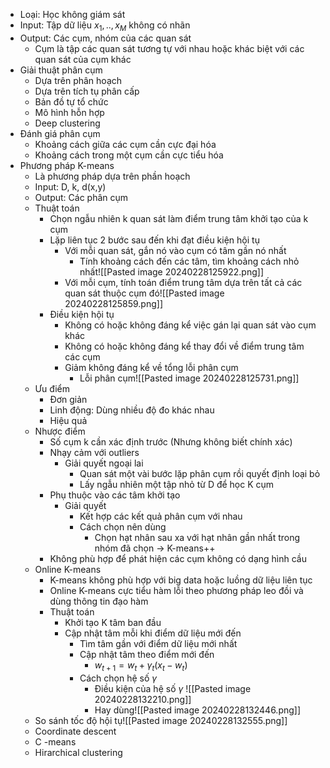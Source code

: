 - Loại: Học không giám sát
- Input: Tập dữ liệu ${x_1,..,x_M}$ không có nhãn
- Output: Các cụm, nhóm của các quan sát
	- Cụm là tập các quan sát tương tự với nhau hoặc khác biệt với các quan sát của cụm khác
- Giải thuật phân cụm
	- Dựa trên phân hoạch
	- Dựa trên tích tụ phân cấp
	- Bản đồ tự tổ chức
	- Mô hình hỗn hợp
	- Deep clustering
- Đánh giá phân cụm
	- Khoảng cách giữa các cụm cần cực đại hóa
	- Khoảng cách trong một cụm cần cực tiểu hóa
- Phương pháp K-means
	- Là phương pháp dựa trên phần hoạch
	- Input: D, k, d(x,y)
	- Output: Các phân cụm
	- Thuật toán
		- Chọn ngẫu nhiên k quan sát làm điểm trung tâm khởi tạo của k cụm
		- Lặp liên tục 2 bước sau đến khi đạt điều kiện hội tụ
			- Với mỗi quan sát, gắn nó vào cụm có tâm gần nó nhất
				- Tính khoảng cách đến các tâm, tìm khoảng cách nhỏ nhất![[Pasted image 20240228125922.png]]
			- Với mỗi cụm, tính toán điểm trung tâm dựa trên tất cả các quan sát thuộc cụm đó![[Pasted image 20240228125859.png]]
		- Điều kiện hội tụ
			- Không có hoặc không đáng kể việc gán lại quan sát vào cụm khác
			- Không có hoặc không đáng kể thay đổi về điểm trung tâm các cụm
			- Giảm không đáng kể về tổng lỗi phân cụm
				- Lỗi phân cụm![[Pasted image 20240228125731.png]]
	- Ưu điểm
		- Đơn giản
		- Linh động: Dùng nhiều độ đo khác nhau
		- Hiệu quả
	- Nhược điểm
		- Số cụm k cần xác định trước (Nhưng không biết chính xác)
		- Nhạy cảm với outliers
			- Giải quyết ngoại lai
				- Quan sát một vài bước lặp phân cụm rồi quyết định loại bỏ
				- Lấy ngẫu nhiên một tập nhỏ từ D để học K cụm
		- Phụ thuộc vào các tâm khởi tạo
			- Giải quyết
				- Kết hợp các kết quả phân cụm với nhau
				- Cách chọn nên dùng
					- Chọn hạt nhân sau xa với hạt nhân gần nhất trong nhóm đã chọn -> K-means++
		- Không phù hợp để phát hiện các cụm không có dạng hình cầu
	- Online K-means
		- K-means không phù hợp với big data hoặc luồng dữ liệu liên tục
		- Online K-means cực tiểu hàm lỗi theo phương pháp leo đồi và dùng thông tin đạo hàm
		- Thuật toán
			- Khởi tạo K tâm ban đầu
			- Cập nhật tâm mỗi khi điểm dữ liệu mới đến
				- Tìm tâm gần với điểm dữ liệu mới nhất
				- Cập nhật tâm theo điểm mới đến
					- $w_{t+1}=w_{t}+{\gamma}_t(x_t-w_t)$
				- Cách chọn hệ số $\gamma$
					- Điều kiện của hệ số $\gamma$     ![[Pasted image 20240228132210.png]]
					- Hay dùng![[Pasted image 20240228132446.png]]
	- So sánh tốc độ hội tụ![[Pasted image 20240228132555.png]]
	- Coordinate descent
	- C -means
	- Hirarchical clustering